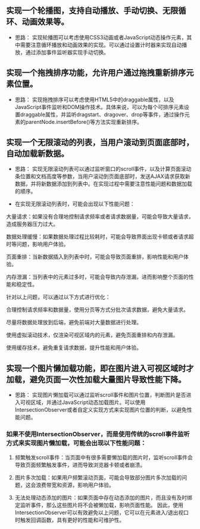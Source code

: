 ## 实现一个轮播图，支持自动播放、手动切换、无限循环、动画效果等。
- 思路：
实现轮播图可以考虑使用CSS3动画或者JavaScript动态操作元素，其中需要注意循环播放和动画效果的实现。可以通过设置计时器来实现自动播放，通过添加事件监听器实现手动切换。





## 实现一个拖拽排序功能，允许用户通过拖拽重新排序元素位置。
- 思路：
实现拖拽排序可以考虑使用HTML5中的draggable属性，以及JavaScript事件监听和DOM操作技术。具体来说，可以为每个可排序元素设置draggable属性，并监听dragstart、dragover、drop等事件，通过操作元素的parentNode.insertBefore()等方法实现重新排序。

## 实现一个无限滚动的列表，当用户滚动到页面底部时，自动加载新数据。
- 思路：
实现无限滚动列表可以通过监听窗口的scroll事件，以及计算页面滚动条位置和文档高度等参数，当用户滚动到页面底部时，发送AJAX请求获取新数据，并将新数据添加到列表中。在实现过程中需要注意性能问题和数据加载的顺序。

- 在实现无限滚动列表时，可能会出现以下性能问题：

大量请求：如果没有合理地控制请求频率或者请求数据量，可能会导致大量请求，造成服务器压力过大。

数据处理缓慢：如果数据处理过程比较耗时，可能会导致界面出现卡顿或者请求超时等问题，影响用户体验。

页面重排：当新数据插入到列表中时，可能会导致页面重排，影响性能和用户体验。

内存泄漏：当列表中的元素过多时，可能会导致内存泄漏，进而影响整个页面的性能和稳定性。

针对以上问题，可以通过以下方式进行优化：

合理控制请求频率和数据量，使用分页等方式分批次请求数据，避免大量请求。

尽量将数据处理放到后端，避免前端对大量数据进行处理。

使用虚拟滚动技术，仅渲染可视区域内的元素，避免页面重排和内存泄漏。

使用缓存技术，避免重复请求数据，提升性能和用户体验。


## 实现一个图片懒加载功能，即在图片进入可视区域时才加载，避免页面一次性加载大量图片导致性能下降。
- 思路： 
实现图片懒加载可以通过监听scroll事件和图片位置，判断图片是否进入可视区域，并通过JavaScript动态加载图片。可以使用IntersectionObserver或者自定义实现方式来实现图片位置的判断，以避免性能问题。

### 如果不使用IntersectionObserver，而是使用传统的scroll事件监听方式来实现图片懒加载，可能会出现以下性能问题：

1. 频繁触发scroll事件：当页面中有很多需要懒加载的图片时，监听scroll事件会导致页面频繁触发事件，进而导致浏览器卡顿或者崩溃。

2. 图片多次加载：如果用户频繁滚动页面，可能会导致部分图片多次加载的问题，这会浪费带宽和资源，影响用户体验。

3. 无法处理动态添加的图片：如果页面中存在动态添加的图片，而且没有及时绑定监听事件，那么这些图片将不会被懒加载，影响页面性能。
因此，使用IntersectionObserver可以有效避免以上问题，它可以在元素进入/退出视口时触发回调函数，具有更好的性能和可维护性。
